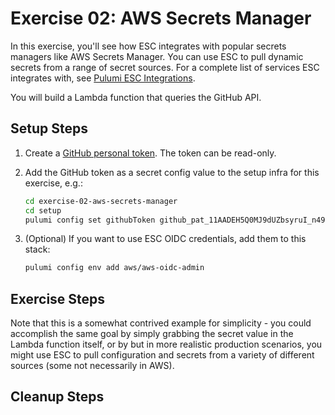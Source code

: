 # Exercise 02: AWS Secrets Manager

In this exercise, you'll see how ESC integrates with popular secrets managers like AWS Secrets Manager. You can use ESC to pull dynamic secrets from a range of secret sources. For a complete list of services ESC integrates with, see [Pulumi ESC Integrations](https://www.pulumi.com/docs/esc/integrations/).

You will build a Lambda function that queries the GitHub API.

## Setup Steps

1. Create a [GitHub personal token](https://github.com/settings/tokens?type=beta). The token can be read-only.
1. Add the GitHub token as a secret config value to the setup infra for this exercise, e.g.:

    ```bash
    cd exercise-02-aws-secrets-manager
    cd setup
    pulumi config set githubToken github_pat_11AADEH5Q0MJ9dUZbsyruI_n49twNSe6zTIKmCNwZ5458492eugfiohdjksRL7ZyDGNLVQQR1ZfQcSxj --secret 
    ```

1. (Optional) If you want to use ESC OIDC credentials, add them to this stack:

    ```bash
    pulumi config env add aws/aws-oidc-admin
    ```

## Exercise Steps

Note that this is a somewhat contrived example for simplicity - you could accomplish the same goal by simply grabbing the secret value in the Lambda function itself, or by  but in more realistic production scenarios, you might use ESC to pull configuration and secrets from a variety of different sources (some not necessarily in AWS).

## Cleanup Steps